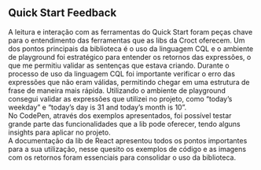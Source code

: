 ## Quick Start Feedback

A leitura e interação com as ferramentas do Quick Start foram peças chave para o entendimento das ferramentas que as libs da Croct oferecem. Um dos pontos principais da biblioteca é o uso da linguagem CQL e o ambiente de playground foi estratégico para entender os retornos das expressões, o que me permitiu validar as sentenças que estava criando. Durante o processo de uso da linguagem CQL foi importante verificar o erro das expressões que não eram válidas, permitindo chegar em uma estrutura de frase de maneira mais rápida. Utilizando o ambiente de playground consegui validar as expressões que utilizei no projeto, como “today’s weekday” e “today’s day is 31 and today’s month is 10”.
<br>
No CodePen, através dos exemplos apresentados, foi possível testar grande parte das funcionalidades que a lib pode oferecer, tendo alguns insights para aplicar no projeto.
<br>
A documentação da lib de React apresentou todos os pontos importantes para a sua utilização, nesse quesito os exemplos de código e as imagens com os retornos foram essenciais para consolidar o uso da biblioteca.
